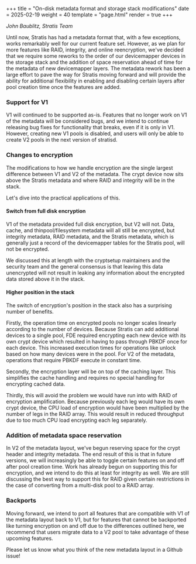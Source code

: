 +++
title = "On-disk metadata format and storage stack modifications"
date = 2025-02-19
weight = 40
template = "page.html"
render = true
+++

*John Baublitz, Stratis Team*

Until now, Stratis has had a metadata format that, with a few exceptions, works
remarkably well for our current feature set. However, as we plan for more features
like RAID, integrity, and online reencryption, we've decided that we require some
reworks to the order of our devicemapper devices in the storage stack and the addition
of space reservation ahead of time for the metadata of new devicemapper layers. The
metadata rework has been a large effort to pave the way for Stratis moving forward and
will provide the ability for additional flexibility in enabling and disabling certain layers
after pool creation time once the features are added.

### Support for V1

V1 will continued to be supported as-is. Features that no longer work on V1 of the metadata
will be considered bugs, and we intend to continue releasing bug fixes for functionality that
breaks, even if it is only in V1. However, creating new V1 pools is disabled, and users will
only be able to create V2 pools in the next version of stratisd.

### Changes to encryption

The modifications to how we handle encryption are the single largest difference
between V1 and V2 of the metadata. The crypt device now sits above the Stratis metadata
and where RAID and integrity will be in the stack.

Let's dive into the practical applications of this.

#### Switch from full disk encryption

V1 of the metadata provided full disk encryption, but V2 will not. Data, cache, and
thinpool/filesystem metadata will all still be encrypted, but integrity metadata, RAID
metadata, and the Stratis metadata, which is generally just a record of the devicemapper
tables for the Stratis pool, will not be encrypted.

We discussed this at length with the cryptsetup maintainers and the security team and the
general consensus is that leaving this data unencrypted will not result in leaking any
information about the encrypted data stored above it in the stack.

#### Higher position in the stack

The switch of encryption's position in the stack also has a surprising number of benefits.

Firstly, the operation time on encrypted pools no longer scales linearly according to the
number of devices. Because Stratis can add additional devices to a single pool, FDE required
encrypting each new device with its own crypt device which resulted in having to pass
through PBKDF once for each device. This increased execution times for operations like unlock
based on how many devices were in the pool. For V2 of the metadata, operations that require PBKDF
execute in constant time.

Secondly, the encryption layer will be on top of the caching layer. This simplifies the cache handling
and requires no special handling for encrypting cached data.

Thirdly, this will avoid the problem we would have run into with RAID of encryption amplification.
Because previously each leg would have its own crypt device, the CPU load of encryption would
have been multiplied by the number of legs in the RAID array. This would result in reduced throughput
due to too much CPU load encrypting each leg separately.

### Addition of metadata space reservation

In V2 of the metadata layout, we've begun reserving space for the crypt header and integrity metadata. The end
result of this is that in future versions, we will increasingly be able to toggle certain features
on and off after pool creation time. Work has already begun on supporting this for encryption, and we intend to
do this at least for integrity as well. We are still discussing the best way to support this for RAID given
certain restrictions in the case of converting from a multi-disk pool to a RAID array.

### Backports

Moving forward, we intend to port all features that are compatible with V1 of the metadata layout back to V1, but
for features that cannot be backported like turning encryption on and off due to the differences outlined here,
we recommend that users migrate data to a V2 pool to take advantage of these upcoming features.

Please let us know what you think of the new metadata layout in a Github issue!

